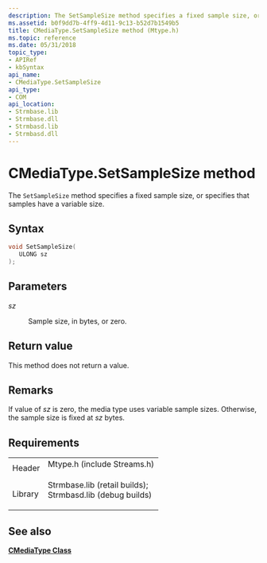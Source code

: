 ```yaml
---
description: The SetSampleSize method specifies a fixed sample size, or specifies that samples have a variable size.
ms.assetid: b0f9dd7b-4ff9-4d11-9c13-b52d7b1549b5
title: CMediaType.SetSampleSize method (Mtype.h)
ms.topic: reference
ms.date: 05/31/2018
topic_type: 
- APIRef
- kbSyntax
api_name: 
- CMediaType.SetSampleSize
api_type: 
- COM
api_location: 
- Strmbase.lib
- Strmbase.dll
- Strmbasd.lib
- Strmbasd.dll
---
```


# CMediaType.SetSampleSize method

The `SetSampleSize` method specifies a fixed sample size, or specifies that samples have a variable size.

## Syntax


```C++
void SetSampleSize(
   ULONG sz
);
```



## Parameters

<dl> <dt>

*sz* 
</dt> <dd>

Sample size, in bytes, or zero.

</dd> </dl>

## Return value

This method does not return a value.

## Remarks

If value of *sz* is zero, the media type uses variable sample sizes. Otherwise, the sample size is fixed at *sz* bytes.

## Requirements



|                    |                                                                                                                                                                                            |
|--------------------|--------------------------------------------------------------------------------------------------------------------------------------------------------------------------------------------|
| Header<br/>  | <dl> <dt>Mtype.h (include Streams.h)</dt> </dl>                                                                                     |
| Library<br/> | <dl> <dt>Strmbase.lib (retail builds); </dt> <dt>Strmbasd.lib (debug builds)</dt> </dl> |



## See also

<dl> <dt>

[**CMediaType Class**](cmediatype.md)
</dt> </dl>

 

 





